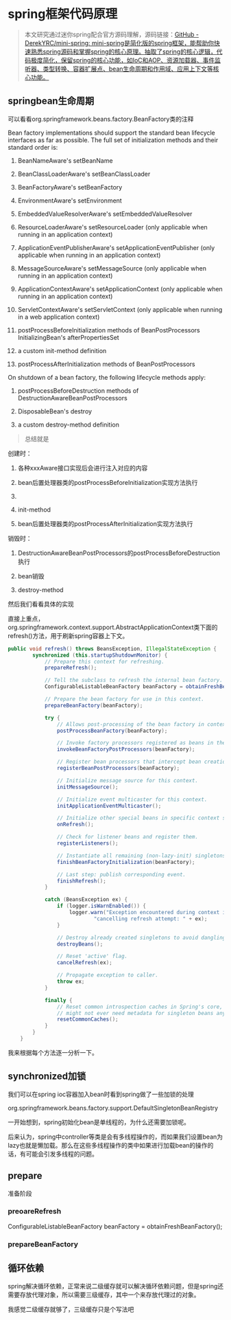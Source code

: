 # spring框架代码原理

> 本文研究通过迷你spring配合官方源码理解，源码链接：[GitHub - DerekYRC/mini-spring: mini-spring是简化版的spring框架，能帮助你快速熟悉spring源码和掌握spring的核心原理。抽取了spring的核心逻辑，代码极度简化，保留spring的核心功能，如IoC和AOP、资源加载器、事件监听器、类型转换、容器扩展点、bean生命周期和作用域、应用上下文等核心功能。](https://github.com/DerekYRC/mini-spring/)

## springbean生命周期

可以看看org.springframework.beans.factory.BeanFactory类的注释

Bean factory implementations should support the standard bean lifecycle interfaces as far as possible. The full set of initialization methods and their standard order is:

1. BeanNameAware's setBeanName

2. BeanClassLoaderAware's setBeanClassLoader

3. BeanFactoryAware's setBeanFactory

4. EnvironmentAware's setEnvironment

5. EmbeddedValueResolverAware's setEmbeddedValueResolver

6. ResourceLoaderAware's setResourceLoader (only applicable when running in an application context)

7. ApplicationEventPublisherAware's setApplicationEventPublisher (only applicable when running in an application context)

8. MessageSourceAware's setMessageSource (only applicable when running in an application context)

9. ApplicationContextAware's setApplicationContext (only applicable when running in an application context)

10. ServletContextAware's setServletContext (only applicable when running in a web application context)

11. postProcessBeforeInitialization methods of BeanPostProcessors
    InitializingBean's afterPropertiesSet

12. a custom init-method definition

13. postProcessAfterInitialization methods of BeanPostProcessors

On shutdown of a bean factory, the following lifecycle methods apply:

1. postProcessBeforeDestruction methods of DestructionAwareBeanPostProcessors

2. DisposableBean's destroy

3. a custom destroy-method definition

> 总结就是

创建时：

1. 各种xxxAware接口实现后会进行注入对应的内容

2. bean后置处理器类的postProcessBeforeInitialization实现方法执行

3. 

4. init-method

5. bean后置处理器类的postProcessAfterInitialization实现方法执行

销毁时：

1. DestructionAwareBeanPostProcessors的postProcessBeforeDestruction执行

2. bean销毁

3. destroy-method

然后我们看看具体的实现

直接上重点，org.springframework.context.support.AbstractApplicationContext类下面的refresh()方法，用于刷新spring容器上下文。

```java
public void refresh() throws BeansException, IllegalStateException {
        synchronized (this.startupShutdownMonitor) {
            // Prepare this context for refreshing.
            prepareRefresh();

            // Tell the subclass to refresh the internal bean factory.
            ConfigurableListableBeanFactory beanFactory = obtainFreshBeanFactory();

            // Prepare the bean factory for use in this context.
            prepareBeanFactory(beanFactory);

            try {
                // Allows post-processing of the bean factory in context subclasses.
                postProcessBeanFactory(beanFactory);

                // Invoke factory processors registered as beans in the context.
                invokeBeanFactoryPostProcessors(beanFactory);

                // Register bean processors that intercept bean creation.
                registerBeanPostProcessors(beanFactory);

                // Initialize message source for this context.
                initMessageSource();

                // Initialize event multicaster for this context.
                initApplicationEventMulticaster();

                // Initialize other special beans in specific context subclasses.
                onRefresh();

                // Check for listener beans and register them.
                registerListeners();

                // Instantiate all remaining (non-lazy-init) singletons.
                finishBeanFactoryInitialization(beanFactory);

                // Last step: publish corresponding event.
                finishRefresh();
            }

            catch (BeansException ex) {
                if (logger.isWarnEnabled()) {
                    logger.warn("Exception encountered during context initialization - " +
                            "cancelling refresh attempt: " + ex);
                }

                // Destroy already created singletons to avoid dangling resources.
                destroyBeans();

                // Reset 'active' flag.
                cancelRefresh(ex);

                // Propagate exception to caller.
                throw ex;
            }

            finally {
                // Reset common introspection caches in Spring's core, since we
                // might not ever need metadata for singleton beans anymore...
                resetCommonCaches();
            }
        }
    }
```

我来根据每个方法逐一分析一下。

## synchronized加锁

我们可以在spring ioc容器加入bean时看到spring做了一些加锁的处理

org.springframework.beans.factory.support.DefaultSingletonBeanRegistry

一开始想到，spring初始化bean是单线程的，为什么还需要加锁呢。

后来认为，spring中controller等类是会有多线程操作的，而如果我们设置bean为lazy也就是懒加载。那么在这些多线程操作的类中如果进行加载bean的操作的话，有可能会引发多线程的问题。

## prepare

准备阶段

### preoareRefresh

ConfigurableListableBeanFactory beanFactory = obtainFreshBeanFactory();

### prepareBeanFactory

## 循环依赖

spring解决循环依赖，正常来说二级缓存就可以解决循环依赖问题，但是spring还需要存放代理对象，所以需要三级缓存，其中一个来存放代理过的对象。

我感觉二级缓存就够了，三级缓存只是个写法吧

